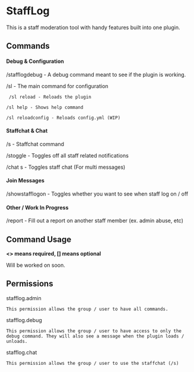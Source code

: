 # StaffLog

This is a staff moderation tool with handy features built into one plugin.



## Commands


#### Debug & Configuration

/stafflogdebug - A debug command meant to see if the plugin is working.

/sl - The main command for configuration

` /sl reload - Reloads the plugin`

`/sl help - Shows help command`

`/sl reloadconfig - Reloads config.yml (WIP)`


#### Staffchat & Chat

/s - Staffchat command

/stoggle - Toggles off all staff related notifications

/chat s - Toggles staff chat (For multi messages)

#### Join Messages

/showstafflogon - Toggles whether you want to see when staff log on / off


#### Other / Work In Progress

/report - Fill out a report on another staff member (ex. admin abuse, etc)


## Command Usage
**<> means required, [] means optional**

Will be worked on soon.
  
  

## Permissions

stafflog.admin

`This permission allows the group / user to have all commands.`

stafflog.debug

`This permission allows the group / user to have access to only the debug command. They will also see a message when the plugin loads / unloads.`

stafflog.chat

`This permission allows the group / user to use the staffchat (/s)`







